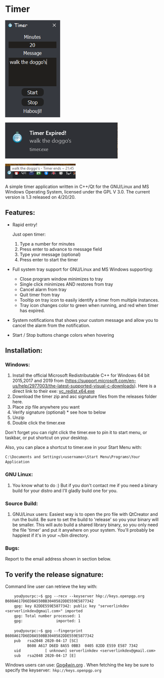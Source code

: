 # Timer

![](screenshot.png)

![](screenshot-notification.png)

![](screenshot-tooltip.png)

A simple timer application written in C++/Qt for the GNU/Linux and MS Windows Operating System, licensed under the GPL V 3.0.  The current version is 1.3 released on 4/20/20.

## Features:
+ Rapid entry!  

  Just open timer:
	1. Type a number for minutes
	2. Press enter to advance to message field
	3. Type your message (optional)
	4. Press enter to start the timer
	
+ Full system tray support for GNU/Linux and MS Windows supporting:
  - Close program window minimizes to tray
  - Single click minimizes AND restores from tray
  - Cancel alarm from tray
  - Quit timer from tray
  - Tooltip on tray icon to easily identify a timer from multiple instances.
  - Tray icon changes color to green when running, and red when timer has expired.
 
+ System notifications that shows your custom message and allow you to cancel the alarm from the notification.
+ Start / Stop buttons change colors when hovering

## Installation:

### Windows:
1. Install the official Microsoft Redistributable C++ for Windows 64 bit 2015,2017 and 2019 from (https://support.microsoft.com/en-us/help/2977003/the-latest-supported-visual-c-downloads).  Here is a direct link to their exe: [vc_redist.x64.exe](https://aka.ms/vs/16/release/vc_redist.x64.exe)
2. Download the timer zip and asc signature files from the releases folder here.
3. Place zip file anywhere you want
4. Verify signature (optional) * see how to below
5. Unzip
6. Double click the timer.exe

Don't forget you can right click the timer.exe to pin it to start menu, or taskbar, or put shortcut on your desktop.

Also, you can place a shortcut to timer.exe in your Start Menu with:

```
C:\Documents and Settings\<username>\Start Menu\Programs\Your Application
```

### GNU Linux:
1. You know what to do :) But if you don't contact me if you need a binary build for your distro and I'll gladly build one for you.

### Source Build:
1. GNU/Linux users: Easiest way is to open the pro file with QtCreator and run the build.  Be sure to set the build to 'release' so you your binary will be smaller.  This will auto build a shared library binary, so you only need the file 'timer' and put it anywhere on your system.  You'll probably be happiest if it's in your ~/bin directory.

### Bugs:
Report to the email address shown in section below.

## To verify the release signature:

Command line user can retrieve the key with:

```
    you@yourpc:~$ gpg --recv --keyserver hkp://keys.openpgp.org B608A617D6ED8A550BB3040582DDE559E5877342 
    gpg: key 82DDE559E5877342: public key "serverlinkdev <serverlinkdev@gmail.com>" imported
    gpg: Total number processed: 1
    gpg:               imported: 1

    you@yourpc:~$ gpg --fingerprint B608A617D6ED8A550BB3040582DDE559E5877342
    pub   rsa2048 2020-04-17 [SC]
          B608 A617 D6ED 8A55 0BB3  0405 82DD E559 E587 7342
    uid           [ unknown] serverlinkdev <serverlinkdev@gmail.com>
    sub   rsa2048 2020-04-17 [E]
```

Windows users can use: [Gpg4win.org](https://gpg4win.org/index.html) .  When fetching the key be sure to specify the keyserver:``` hkp://keys.openpgp.org```